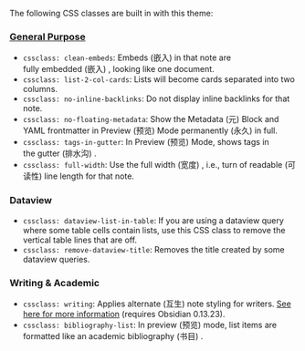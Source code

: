 The following CSS classes are built in with this theme:

### [General Purpose](https://chrisgrieser.github.io/shimmering-focus/css-classes/#general-purpose)

-   `cssclass: clean-embeds`: Embeds (嵌入) in that note are fully embedded (嵌入) , looking like one document.
-   `cssclass: list-2-col-cards`: Lists will become cards separated into two columns.
-   `cssclass: no-inline-backlinks`: Do not display inline backlinks for that note.
-   `cssclass: no-floating-metadata`: Show the Metadata (元) Block and YAML frontmatter in Preview (预览) Mode permanently (永久) in full.
-   `cssclass: tags-in-gutter`: In Preview (预览) Mode, shows tags in the gutter (排水沟) .
-   `cssclass: full-width`: Use the full width (宽度) , i.e., turn of readable (可读性) line length for that note.

### [](https://chrisgrieser.github.io/shimmering-focus/css-classes/#dataview)Dataview

-   `cssclass: dataview-list-in-table`: If you are using a dataview query where some table cells contain lists, use this CSS class to remove the vertical table lines that are off.
-   `cssclass: remove-dataview-title`: Removes the title created by some dataview queries.

### [](https://chrisgrieser.github.io/shimmering-focus/css-classes/#writing--academic)Writing & Academic

-   `cssclass: writing`: Applies alternate (互生) note styling for writers. [See here for more information](https://chrisgrieser.github.io/shimmering-focus/academics-and-writers) (requires Obsidian 0.13.23).
-   `cssclass: bibliography-list`: In preview (预览) mode, list items are formatted like an academic bibliography (书目) .